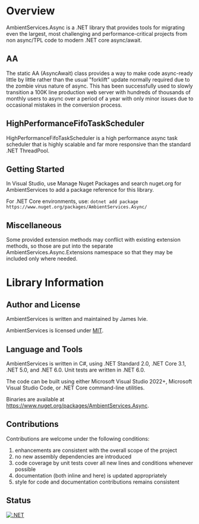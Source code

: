 # Overview
AmbientServices.Async is a .NET library that provides tools for migrating even the largest, most challenging and performance-critical projects from non async/TPL code to modern .NET core async/await.

## AA
The static AA (AsyncAwait) class provides a way to make code async-ready little by little rather than the usual "forklift" update normally required due to the zombie virus nature of async.
This has been successfully used to slowly transition a 100K line production web server with hundreds of thousands of monthly users to async over a period of a year with only minor issues due to occasional mistakes in the conversion process.

## HighPerformanceFifoTaskScheduler
HighPerformanceFifoTaskScheduler is a high performance async task scheduler that is highly scalable and far more responsive than the standard .NET ThreadPool.

## Getting Started
In Visual Studio, use Manage Nuget Packages and search nuget.org for AmbientServices to add a package reference for this library.

For .NET Core environments, use:
`dotnet add package https://www.nuget.org/packages/AmbientServices.Async/`


## Miscellaneous
Some provided extension methods may conflict with existing extension methods, so those are put into the separate AmbientServices.Async.Extensions namespace so that they may be included only where needed.

# Library Information

## Author and License
AmbientServices is written and maintained by James Ivie.

AmbientServices is licensed under [MIT](https://opensource.org/licenses/MIT).

## Language and Tools
AmbientServices is written in C#, using .NET Standard 2.0, .NET Core 3.1, .NET 5.0, and .NET 6.0.  Unit tests are written in .NET 6.0.

The code can be built using either Microsoft Visual Studio 2022+, Microsoft Visual Studio Code, or .NET Core command-line utilities.

Binaries are available at https://www.nuget.org/packages/AmbientServices.Async.

## Contributions
Contributions are welcome under the following conditions:
1. enhancements are consistent with the overall scope of the project
2. no new assembly dependencies are introduced
3. code coverage by unit tests cover all new lines and conditions whenever possible
4. documentation (both inline and here) is updated appropriately
5. style for code and documentation contributions remains consistent

## Status
[![.NET](https://github.com/AmbientServices/AmbientServices.Async/actions/workflows/dotnet.yml/badge.svg)](https://github.com/AmbientServices/AmbientServices.Async/actions/workflows/dotnet.yml)